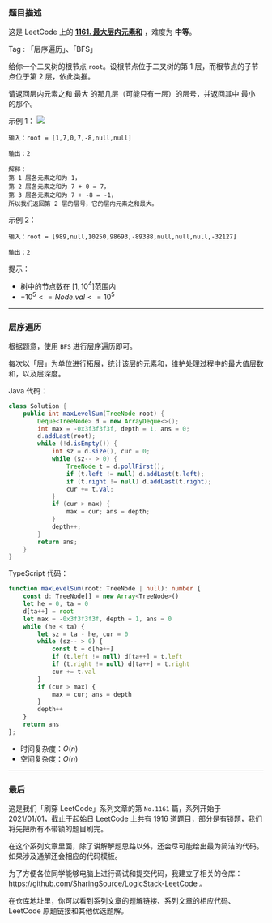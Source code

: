 ### 题目描述

这是 LeetCode 上的 **[1161. 最大层内元素和](https://leetcode.cn/problems/maximum-level-sum-of-a-binary-tree/solution/by-ac_oier-aemz/)** ，难度为 **中等**。

Tag : 「层序遍历」、「BFS」



给你一个二叉树的根节点 `root`。设根节点位于二叉树的第 $1$ 层，而根节点的子节点位于第 $2$ 层，依此类推。

请返回层内元素之和 最大 的那几层（可能只有一层）的层号，并返回其中 最小 的那个。

示例 1：
![](https://assets.leetcode-cn.com/aliyun-lc-upload/uploads/2019/08/17/capture.jpeg)
```
输入：root = [1,7,0,7,-8,null,null]

输出：2

解释：
第 1 层各元素之和为 1，
第 2 层各元素之和为 7 + 0 = 7，
第 3 层各元素之和为 7 + -8 = -1，
所以我们返回第 2 层的层号，它的层内元素之和最大。
```
示例 2：
```
输入：root = [989,null,10250,98693,-89388,null,null,null,-32127]

输出：2
```

提示：
* 树中的节点数在 $[1, 10^4]$范围内
* $-10^5 <= Node.val <= 10^5$

---

### 层序遍历

根据题意，使用 `BFS` 进行层序遍历即可。

每次以「层」为单位进行拓展，统计该层的元素和，维护处理过程中的最大值层数和，以及层深度。

Java 代码：
```Java
class Solution {
    public int maxLevelSum(TreeNode root) {
        Deque<TreeNode> d = new ArrayDeque<>();
        int max = -0x3f3f3f3f, depth = 1, ans = 0;
        d.addLast(root);
        while (!d.isEmpty()) {
            int sz = d.size(), cur = 0;
            while (sz-- > 0) {
                TreeNode t = d.pollFirst();
                if (t.left != null) d.addLast(t.left);
                if (t.right != null) d.addLast(t.right);
                cur += t.val;
            }
            if (cur > max) {
                max = cur; ans = depth;
            }
            depth++;
        }
        return ans;
    }
}
```
TypeScript 代码：
```TypeScript
function maxLevelSum(root: TreeNode | null): number {
    const d: TreeNode[] = new Array<TreeNode>()
    let he = 0, ta = 0
    d[ta++] = root
    let max = -0x3f3f3f3f, depth = 1, ans = 0
    while (he < ta) {
        let sz = ta - he, cur = 0
        while (sz-- > 0) {
            const t = d[he++]
            if (t.left != null) d[ta++] = t.left
            if (t.right != null) d[ta++] = t.right
            cur += t.val
        }
        if (cur > max) {
            max = cur; ans = depth
        }
        depth++
    }
    return ans
};
```
* 时间复杂度：$O(n)$
* 空间复杂度：$O(n)$

---

### 最后

这是我们「刷穿 LeetCode」系列文章的第 `No.1161` 篇，系列开始于 2021/01/01，截止于起始日 LeetCode 上共有 1916 道题目，部分是有锁题，我们将先把所有不带锁的题目刷完。

在这个系列文章里面，除了讲解解题思路以外，还会尽可能给出最为简洁的代码。如果涉及通解还会相应的代码模板。

为了方便各位同学能够电脑上进行调试和提交代码，我建立了相关的仓库：https://github.com/SharingSource/LogicStack-LeetCode 。

在仓库地址里，你可以看到系列文章的题解链接、系列文章的相应代码、LeetCode 原题链接和其他优选题解。